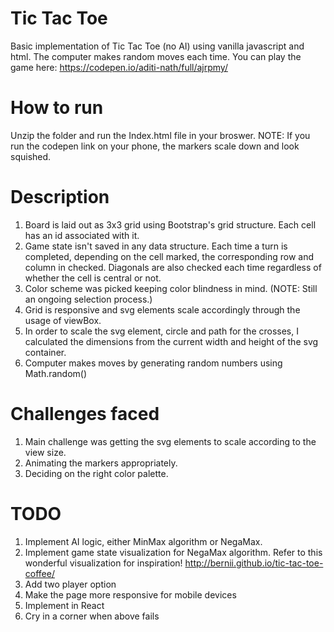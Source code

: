 # Tic Tac Toe

Basic implementation of Tic Tac Toe (no AI) using vanilla javascript and html. The computer makes random moves each time. You can play the game here: https://codepen.io/aditi-nath/full/ajrpmy/

# How to run

Unzip the folder and run the Index.html file in your broswer. NOTE: If you run the codepen link on your phone, the markers scale down and look squished. 

# Description 

1. Board is laid out as 3x3 grid using Bootstrap's grid structure. Each cell has an id associated with it.
2. Game state isn't saved in any data structure. Each time a turn is completed, depending on the cell marked, the corresponding row and column in checked. Diagonals are also checked each time regardless of whether the cell is central or not.
3. Color scheme was picked keeping color blindness in mind. (NOTE: Still an ongoing selection process.)
4. Grid is responsive and svg elements scale accordingly through the usage of viewBox.
5. In order to scale the svg element, circle and path for the crosses, I calculated the dimensions from the current width and height of the svg container. 
6. Computer makes moves by generating random numbers using Math.random()

# Challenges faced

1. Main challenge was getting the svg elements to scale according to the view size.
2. Animating the markers appropriately.
3. Deciding on the right color palette.

# TODO

1. Implement AI logic, either MinMax algorithm or NegaMax.
2. Implement game state visualization for NegaMax algorithm. Refer to this wonderful visualization for inspiration! 
http://bernii.github.io/tic-tac-toe-coffee/
3. Add two player option
4. Make the page more responsive for mobile devices
5. Implement in React
6. Cry in a corner when above fails




